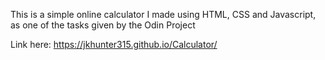 This is a simple online calculator I made using HTML, CSS and Javascript, as one of the tasks given by the Odin Project

Link here: https://jkhunter315.github.io/Calculator/
